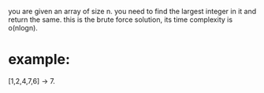 you are given an array of size n. you need to find the largest integer in it and return the same. 
this is the brute force solution, its time complexity is o(nlogn).
 # example:
 [1,2,4,7,6] -> 7.
